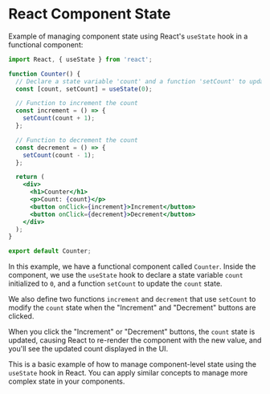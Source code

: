 # React Component State

Example of managing component state using React's `useState` hook in a functional component:

```jsx
import React, { useState } from 'react';

function Counter() {
  // Declare a state variable 'count' and a function 'setCount' to update it
  const [count, setCount] = useState(0);

  // Function to increment the count
  const increment = () => {
    setCount(count + 1);
  };

  // Function to decrement the count
  const decrement = () => {
    setCount(count - 1);
  };

  return (
    <div>
      <h1>Counter</h1>
      <p>Count: {count}</p>
      <button onClick={increment}>Increment</button>
      <button onClick={decrement}>Decrement</button>
    </div>
  );
}

export default Counter;
```

In this example, we have a functional component called `Counter`. Inside the component, we use the `useState` hook to declare a state variable `count` initialized to `0`, and a function `setCount` to update the `count` state.

We also define two functions `increment` and `decrement` that use `setCount` to modify the `count` state when the "Increment" and "Decrement" buttons are clicked.

When you click the "Increment" or "Decrement" buttons, the `count` state is updated, causing React to re-render the component with the new value, and you'll see the updated count displayed in the UI.

This is a basic example of how to manage component-level state using the `useState` hook in React. You can apply similar concepts to manage more complex state in your components.
